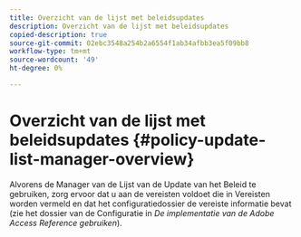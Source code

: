```yaml
---
title: Overzicht van de lijst met beleidsupdates
description: Overzicht van de lijst met beleidsupdates
copied-description: true
source-git-commit: 02ebc3548a254b2a6554f1ab34afbb3ea5f09bb8
workflow-type: tm+mt
source-wordcount: '49'
ht-degree: 0%

---
```


# Overzicht van de lijst met beleidsupdates {#policy-update-list-manager-overview}

Alvorens de Manager van de Lijst van de Update van het Beleid te gebruiken, zorg ervoor dat u aan de vereisten voldoet die in Vereisten worden vermeld en dat het configuratiedossier de vereiste informatie bevat (zie het dossier van de Configuratie in *De implementatie van de Adobe Access Reference gebruiken*).
